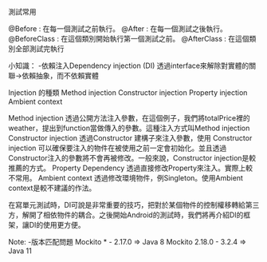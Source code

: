 測試常用

@Before : 在每一個測試之前執行。
@After : 在每一個測試之後執行。
@BeforeClass : 在這個類別開始執行第一個測試之前。
@AfterClass : 在這個類別全部測試完執行


小知識：
-依賴注入Dependency injection (DI)
透過interface來解除對實體的關聯->依賴抽象，而不依賴實體

Injection 的種類
Method injection
Constructor injection
Property injection
Ambient context

Method injection
透過公開方法注入參數，在這個例子，我們將totalPrice裡的weather，提出到function當做傳入的參數。這種注入方式叫Method injection
Constructor injection
透過Constructor 建構子來注入參數，使用 Constructor injection 可以確保要注入的物件在被使用之前一定會初始化。並且透過Constructor注入的參數將不會再被修改。一般來說，Constructor injection是較推薦的方式。
Property Dependency
透過直接修改Property來注入。實際上較不常用。
Ambient context
透過修改環境物件，例Singleton。使用Ambient context是較不建議的作法。

在寫單元測試時，DI可說是非常重要的技巧，把對於某個物件的控制權移轉給第三方，解開了相依物件的耦合。之後開始Android的測試時，我們將再介紹DI的框架，讓DI的使用更方便。

Note: 
-版本匹配問題
Mockito * - 2.17.0 => Java 8
Mockito 2.18.0 - 3.2.4 => Java 11